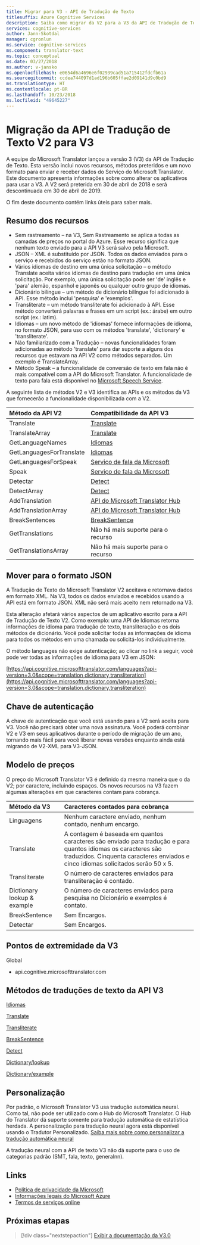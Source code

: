 ```yaml
---
title: Migrar para V3 - API de Tradução de Texto
titlesuffix: Azure Cognitive Services
description: Saiba como migrar da V2 para a V3 da API de Tradução de Texto.
services: cognitive-services
author: Jann-Skotdal
manager: cgronlun
ms.service: cognitive-services
ms.component: translator-text
ms.topic: conceptual
ms.date: 03/27/2018
ms.author: v-jansko
ms.openlocfilehash: e0654d6a4696e6f02939cad51a715412fdcfb61a
ms.sourcegitcommit: ccdea744097d1ad196b605ffae2d09141d9c0bd9
ms.translationtype: HT
ms.contentlocale: pt-BR
ms.lasthandoff: 10/23/2018
ms.locfileid: "49645227"
---
```

# <a name="translator-text-api-v2-to-v3-migration"></a>Migração da API de Tradução de Texto V2 para V3

A equipe do Microsoft Translator lançou a versão 3 (V3) da API de Tradução de Texto. Esta versão inclui novos recursos, métodos preteridos e um novo formato para enviar e receber dados do Serviço do Microsoft Translator. Este documento apresenta informações sobre como alterar os aplicativos para usar a V3. A V2 será preterida em 30 de abril de 2018 e será descontinuada em 30 de abril de 2019.

O fim deste documento contém links úteis para saber mais.

## <a name="summary-of-features"></a>Resumo dos recursos

* Sem rastreamento – na V3, Sem Rastreamento se aplica a todas as camadas de preços no portal do Azure. Esse recurso significa que nenhum texto enviado para a API V3 será salvo pela Microsoft.
* JSON – XML é substituído por JSON. Todos os dados enviados para o serviço e recebidos do serviço estão no formato JSON.
* Vários idiomas de destino em uma única solicitação – o método Translate aceita vários idiomas de destino para tradução em uma única solicitação. Por exemplo, uma única solicitação pode ser 'de' inglês e 'para' alemão, espanhol e japonês ou qualquer outro grupo de idiomas.
* Dicionário bilíngue – um método de dicionário bilíngue foi adicionado à API. Esse método inclui 'pesquisa' e 'exemplos'.
* Transliterate – um método transliterate foi adicionado à API. Esse método converterá palavras e frases em um script (ex.: árabe) em outro script (ex.: latim).
* Idiomas – um novo método de 'idiomas' fornece informações de idioma, no formato JSON, para uso com os métodos 'translate', 'dictionary' e 'transliterate'.
* Não familiarizado com a Tradução – novas funcionalidades foram adicionadas ao método 'translate' para dar suporte a alguns dos recursos que estavam na API V2 como métodos separados. Um exemplo é TranslateArray.
* Método Speak – a funcionalidade de conversão de texto em fala não é mais compatível com a API do Microsoft Translator. A funcionalidade de texto para fala está disponível no [Microsoft Speech Service](https://docs.microsoft.com/azure/cognitive-services/speech-service/text-to-speech).

A seguinte lista de métodos V2 e V3 identifica as APIs e os métodos da V3 que fornecerão a funcionalidade disponibilizada com a V2.

| Método da API V2   | Compatibilidade da API V3 |
|:----------- |:-------------|
| Translate     | [Translate](reference/v3-0-translate.md)          |
| TranslateArray      | [Translate](reference/v3-0-translate.md)        |
| GetLanguageNames      | [Idiomas](reference/v3-0-languages.md)         |
| GetLanguagesForTranslate     | [Idiomas](reference/v3-0-languages.md)       |
| GetLanguagesForSpeak      | [Serviço de fala da Microsoft](https://docs.microsoft.com/azure/cognitive-services/speech-service/language-support#text-to-speech)         |
| Speak     | [Serviço de fala da Microsoft](https://docs.microsoft.com/azure/cognitive-services/speech-service/text-to-speech)          |
| Detectar     | [Detect](reference/v3-0-detect.md)         |
| DetectArray     | [Detect](reference/v3-0-detect.md)         |
| AddTranslation     | [API do Microsoft Translator Hub](https://hub.microsofttranslator.com/Help/Download/Microsoft%20Translator%20Hub%20API%20Guide.pdf)         |
| AddTranslationArray    | [API do Microsoft Translator Hub](https://hub.microsofttranslator.com/Help/Download/Microsoft%20Translator%20Hub%20API%20Guide.pdf)          |
| BreakSentences      | [BreakSentence](reference/v3-0-break-sentence.md)       |
| GetTranslations      | Não há mais suporte para o recurso         |
| GetTranslationsArray      | Não há mais suporte para o recurso         |

## <a name="move-to-json-format"></a>Mover para o formato JSON

A Tradução de Texto do Microsoft Translator V2 aceitava e retornava dados em formato XML. Na V3, todos os dados enviados e recebidos usando a API está em formato JSON. XML não será mais aceito nem retornado na V3.

Esta alteração afetará vários aspectos de um aplicativo escrito para a API de Tradução de Texto V2. Como exemplo: uma API de Idiomas retorna informações de idioma para tradução de texto, transliteração e os dois métodos de dicionário. Você pode solicitar todas as informações de idioma para todos os métodos em uma chamada ou solicitá-los individualmente.

O método languages não exige autenticação; ao clicar no link a seguir, você pode ver todas as informações de idioma para V3 em JSON:

[https://api.cognitive.microsofttranslator.com/languages?api-version=3.0&scope=translation,dictionary,transliteration](https://api.cognitive.microsofttranslator.com/languages?api-version=3.0&scope=translation,dictionary,transliteration)

## <a name="authentication-key"></a>Chave de autenticação

A chave de autenticação que você está usando para a V2 será aceita para V3. Você não precisará obter uma nova assinatura. Você poderá combinar V2 e V3 em seus aplicativos durante o período de migração de um ano, tornando mais fácil para você liberar novas versões enquanto ainda está migrando de V2-XML para V3-JSON.

## <a name="pricing-model"></a>Modelo de preços

O preço do Microsoft Translator V3 é definido da mesma maneira que o da V2; por caractere, incluindo espaços. Os novos recursos na V3 fazem algumas alterações em que caracteres contam para cobrança.

| Método da V3   | Caracteres contados para cobrança |
|:----------- |:-------------|
| Linguagens     | Nenhum caractere enviado, nenhum contado, nenhum encargo.          |
| Translate     | A contagem é baseada em quantos caracteres são enviado para tradução e para quantos idiomas os caracteres são traduzidos. Cinquenta caracteres enviados e cinco idiomas solicitados serão 50 x 5.           |
| Transliterate     | O número de caracteres enviados para transliteração é contado.         |
| Dictionary lookup & example     | O número de caracteres enviados para pesquisa no Dicionário e exemplos é contato.         |
| BreakSentence     | Sem Encargos.       |
| Detectar     | Sem Encargos.      |

## <a name="v3-end-points"></a>Pontos de extremidade da V3

Global

* api.cognitive.microsofttranslator.com


## <a name="v3-api-text-translations-methods"></a>Métodos de traduções de texto da API V3

[Idiomas](reference/v3-0-languages.md)

[Translate](reference/v3-0-translate.md)

[Transliterate](reference/v3-0-transliterate.md)

[BreakSentence](reference/v3-0-break-sentence.md)

[Detect](reference/v3-0-detect.md)

[Dictionary/lookup](reference/v3-0-dictionary-lookup.md)

[Dictionary/example](reference/v3-0-dictionary-examples.md)

## <a name="customization"></a>Personalização

Por padrão, o Microsoft Translator V3 usa tradução automática neural. Como tal, não pode ser utilizado com o Hub do Microsoft Translator. O Hub do Translator dá suporte somente para tradução automática de estatística herdada. A personalização para tradução neural agora está disponível usando o Tradutor Personalizado. [Saiba mais sobre como personalizar a tradução automática neural](customization.md)

A tradução neural com a API de texto V3 não dá suporte para o uso de categorias padrão (SMT, fala, texto, generalnn).


## <a name="links"></a>Links

* [Política de privacidade da Microsoft](https://privacy.microsoft.com/privacystatement)
* [Informações legais do Microsoft Azure](https://azure.microsoft.com/support/legal)
* [Termos de serviços online](http://www.microsoftvolumelicensing.com/DocumentSearch.aspx?Mode=3&DocumentTypeId=31)

## <a name="next-steps"></a>Próximas etapas

> [!div class="nextstepaction"]
> [Exibir a documentação da V3.0](reference/v3-0-reference.md)

